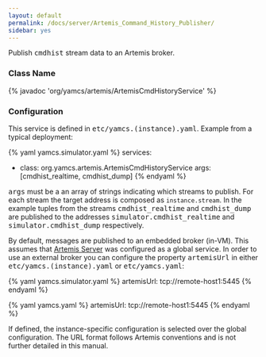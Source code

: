```yaml
---
layout: default
permalink: /docs/server/Artemis_Command_History_Publisher/
sidebar: yes
---
```


Publish <tt>cmdhist</tt> stream data to an Artemis broker.

### Class Name
{% javadoc 'org/yamcs/artemis/ArtemisCmdHistoryService' %}

### Configuration

This service is defined in <tt>etc/yamcs.(instance).yaml</tt>. Example from a typical deployment:

{% yaml yamcs.simulator.yaml %}
services:
  - class: org.yamcs.artemis.ArtemisCmdHistoryService
    args: [cmdhist_realtime, cmdhist_dump]
{% endyaml %}

<tt>args</tt> must be a an array of strings indicating which streams to publish. For each stream the target address is composed as `instance.stream`. In the example tuples from the streams <tt>cmdhist_realtime</tt> and <tt>cmdhist_dump</tt> are published to the addresses <tt>simulator.cmdhist_realtime</tt> and <tt>simulator.cmdhist_dump</tt> respectively.

By default, messages are published to an embedded broker (in-VM). This assumes that [Artemis Server](../Artemis_Server/) was configured as a global service. In order to use an external broker you can configure the property <tt>artemisUrl</tt> in either <tt>etc/yamcs.(instance).yaml</tt> or <tt>etc/yamcs.yaml</tt>:

{% yaml yamcs.simulator.yaml %}
artemisUrl: tcp://remote-host1:5445
{% endyaml %}

{% yaml yamcs.yaml %}
artemisUrl: tcp://remote-host1:5445
{% endyaml %}

If defined, the instance-specific configuration is selected over the global configuration. The URL format follows Artemis conventions and is not further detailed in this manual.
